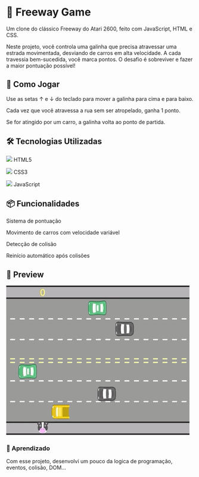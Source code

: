 <h1>🐔 Freeway Game<br></h1>

Um clone do clássico Freeway do Atari 2600, feito com JavaScript, HTML e CSS.

Neste projeto, você controla uma galinha que precisa atravessar uma estrada movimentada, desviando de carros em alta velocidade. A cada travessia bem-sucedida, você marca pontos. O desafio é sobreviver e fazer a maior pontuação possível!

<h2>🚗 Como Jogar</h2>

Use as setas ↑ e ↓ do teclado para mover a galinha para cima e para baixo.

Cada vez que você atravessa a rua sem ser atropelado, ganha 1 ponto.

Se for atingido por um carro, a galinha volta ao ponto de partida.

<h2>🛠️ Tecnologias Utilizadas</h2>

<img src="https://www.svgrepo.com/show/452228/html-5.svg" width="20px"> HTML5

<img src="https://www.svgrepo.com/show/452185/css-3.svg" width="20px"> CSS3

<img src="https://www.svgrepo.com/show/452045/js.svg" width="20px"> JavaScript

<h2>📦 Funcionalidades</h2>

Sistema de pontuação

Movimento de carros com velocidade variável

Detecção de colisão

Reinício automático após colisões

<h2>📸 Preview <br></h2>
<img src="https://raw.githubusercontent.com/Developer-Vini/freeway-js/refs/heads/main/gif/gif-game.gif">

<h3>🧠 Aprendizado <br></h3>
Com esse projeto, desenvolvi um pouco da logica de programação, eventos, colisão, DOM... 
